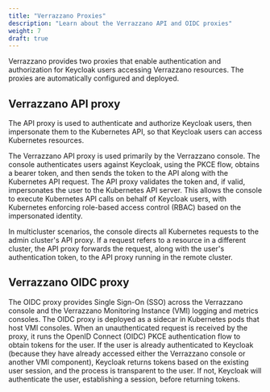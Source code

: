 ```yaml
---
title: "Verrazzano Proxies"
description: "Learn about the Verrazzano API and OIDC proxies"
weight: 7
draft: true
---
```


Verrazzano provides two proxies that enable authentication and authorization for Keycloak users accessing Verrazzano resources. The proxies are automatically configured and deployed.

## Verrazzano API proxy

The API proxy is used to authenticate and authorize Keycloak users, then impersonate them to the Kubernetes API, so that Keycloak users can access Kubernetes resources.

The Verrazzano API proxy is used primarily by the Verrazzano console. The console authenticates users against Keycloak, using the PKCE flow, obtains a bearer token, and then sends the token to the API along with the Kubernetes API request. The API proxy validates the token and, if valid, impersonates the user to the Kubernetes API server. This allows the console to execute Kubernetes API calls on behalf of Keycloak users, with Kubernetes enforcing role-based access control (RBAC) based on the impersonated identity.

In multicluster scenarios, the console directs all Kubernetes requests to the admin cluster's API proxy. If a request refers to a resource in a different cluster, the API proxy forwards the request, along with the user's authentication token, to the API proxy running in the remote cluster.

## Verrazzano OIDC proxy

The OIDC proxy provides Single Sign-On (SSO) across the Verrazzano console and the Verrazzano Monitoring Instance (VMI) logging and metrics consoles. The OIDC proxy is deployed as a sidecar in Kubernetes pods that host VMI consoles. When an unauthenticated request is received by the proxy, it runs the OpenID Connect (OIDC) PKCE authentication flow to obtain tokens for the user. If the user is already authenticated to Keycloak (because they have already accessed either the Verrazzano console or another VMI component), Keycloak returns tokens based on the existing user session, and the process is transparent to the user. If not, Keycloak will authenticate the user, establishing a session, before returning tokens.
